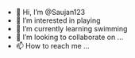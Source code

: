 - 👋 Hi, I’m @Saujan123
- 👀 I’m interested in playing
- 🌱 I’m currently learning swimming
- 💞️ I’m looking to collaborate on ...
- 📫 How to reach me ...

<!---
Saujan123/Saujan123 is a ✨ special ✨ repository because its `README.md` (this file) appears on your GitHub profile.
You can click the Preview link to take a look at your changes.
--->
